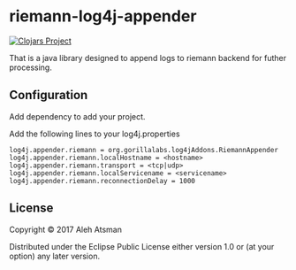 # riemann-log4j-appender

[![Clojars Project](https://img.shields.io/clojars/v/riemann-log4j-appender.svg)](https://clojars.org/riemann-log4j-appender)

That is a java library designed to append logs to riemann backend for futher processing.

## Configuration
Add dependency to add your project.

Add the following lines to your log4j.properties
```properties
log4j.appender.riemann = org.gorillalabs.log4jAddons.RiemannAppender
log4j.appender.riemann.localHostname = <hostname>
log4j.appender.riemann.transport = <tcp|udp>
log4j.appender.riemann.localServicename = <servicename>
log4j.appender.riemann.reconnectionDelay = 1000
```

## License

Copyright © 2017 Aleh Atsman

Distributed under the Eclipse Public License either version 1.0 or (at
your option) any later version.
